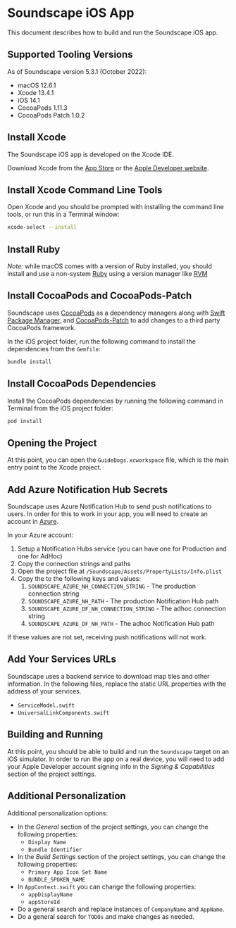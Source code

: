 # Soundscape iOS App

This document describes how to build and run the Soundscape iOS app.

## Supported Tooling Versions

As of Soundscape version 5.3.1 (October 2022):

* macOS 12.6.1
* Xcode 13.4.1
* iOS 14.1
* CocoaPods 1.11.3
* CocoaPods Patch 1.0.2

## Install Xcode

The Soundscape iOS app is developed on the Xcode IDE.

Download Xcode from the [App Store](https://apps.apple.com/us/app/xcode/id497799835?mt=12) or the [Apple Developer website](http://developer.apple.com).

## Install Xcode Command Line Tools

Open Xcode and you should be prompted with installing the command line tools, or run this in a Terminal window:

```sh
xcode-select --install
```

## Install Ruby

_Note:_ while macOS comes with a version of Ruby installed, you should install and use a non-system [Ruby](https://www.ruby-lang.org/)
using a version manager like [RVM](https://rvm.io/)

## Install CocoaPods and CocoaPods-Patch

Soundscape uses [CocoaPods](https://cocoapods.org/) as a dependency managers along with [Swift Package Manager](https://www.swift.org/package-manager/), and [CocoaPods-Patch](https://github.com/DoubleSymmetry/cocoapods-patch) to add changes to a third party CocoaPods framework.

In the iOS project folder, run the following command to install the dependencies from the `Gemfile`:

```sh
bundle install
```

## Install CocoaPods Dependencies

Install the CocoaPods dependencies by running the following command in Terminal from the iOS project folder:

```sh
pod install
```

## Opening the Project

At this point, you can open the `GuideDogs.xcworkspace` file, which is the main entry point to the Xcode project.

## Add Azure Notification Hub Secrets

Soundscape uses Azure Notification Hub to send push notifications to users. In order for this to work in your app, you will need to create an account in [Azure](https://azure.microsoft.com).

In your Azure account:

1. Setup a Notification Hubs service (you can have one for Production and one for AdHoc)
2. Copy the connection strings and paths
3. Open the project file at `/Soundscape/Assets/PropertyLists/Info.plist`
4. Copy the to the following keys and values:
   1. `SOUNDSCAPE_AZURE_NH_CONNECTION_STRING` - The production connection string
   2. `SOUNDSCAPE_AZURE_NH_PATH` - The production Notification Hub path
   3. `SOUNDSCAPE_AZURE_DF_NH_CONNECTION_STRING` - The adhoc connection string
   4. `SOUNDSCAPE_AZURE_DF_NH_PATH` - The adhoc Notification Hub path

If these values are not set, receiving push notifications will not work.

## Add Your Services URLs

Soundscape uses a backend service to download map tiles and other information. In the following files, replace the static URL properties with the address of your services.

* `ServiceModel.swift`
* `UniversalLinkComponents.swift`

## Building and Running

At this point, you should be able to build and run the `Soundscape` target on an iOS simulator. In order to run the app on a real device, you will need to add your Apple Developer account signing info in the _Signing & Capabilities_ section of the project settings.

## Additional Personalization

Additional personalization options:

* In the _General_ section of the project settings, you can change the following properties:
  * `Display Name`
  * `Bundle Identifier`
* In the _Build Settings_ section of the project settings, you can change the following properties:
  * `Primary App Icon Set Name`
  * `BUNDLE_SPOKEN_NAME`
* In `AppContext.swift` you can change the following properties:
  * `appDisplayName`
  * `appStoreId`
* Do a general search and replace instances of `CompanyName` and `AppName`.
* Do a general search for `TODOs` and make changes as needed.
